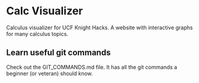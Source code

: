 # Calc Visualizer
Calculus visualizer for UCF Knight Hacks. A website with interactive graphs for many calculus topics. 

## Learn useful git commands
Check out the GIT_COMMANDS.md file. It has all the git commands a beginner (or veteran) should know.
